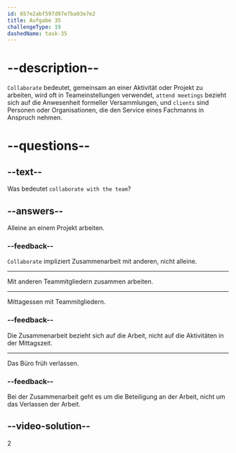 ```yaml
---
id: 657e2abf597d97e7ba03e7e2
title: Aufgabe 35
challengeType: 19
dashedName: task-35
---
```


# --description--

`Collaborate` bedeutet, gemeinsam an einer Aktivität oder Projekt zu arbeiten, wird oft in Teameinstellungen verwendet, `attend meetings` bezieht sich auf die Anwesenheit formeller Versammlungen, und `clients` sind Personen oder Organisationen, die den Service eines Fachmanns in Anspruch nehmen.

# --questions--

## --text--

Was bedeutet `collaborate with the team`?

## --answers--

Alleine an einem Projekt arbeiten.

### --feedback--

`Collaborate` impliziert Zusammenarbeit mit anderen, nicht alleine.

---

Mit anderen Teammitgliedern zusammen arbeiten.

---

Mittagessen mit Teammitgliedern.

### --feedback--

Die Zusammenarbeit bezieht sich auf die Arbeit, nicht auf die Aktivitäten in der Mittagszeit.

---

Das Büro früh verlassen.

### --feedback--

Bei der Zusammenarbeit geht es um die Beteiligung an der Arbeit, nicht um das Verlassen der Arbeit.

## --video-solution--

2
